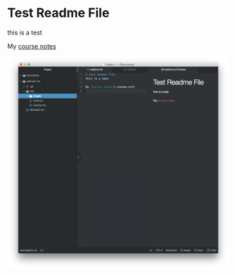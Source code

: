 # Test Readme File
this is a test

My [course notes](./notes.txt)

![Image of my Atom Editor](./images/screenshot.png)
